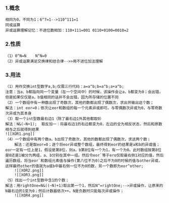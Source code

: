 ### 1.概念
	相同为0，不同为1；6^7=1-->110^111=1
	同或运算
	异或运算理解记忆：不进位数相加：110+111=001 0110+0100=0010=2
### 2.性质
	（1）0^N=N    N^N=0
	（2）异或运算满足交换律和结合律-->>用不进位加法理解
### 3.用法
	（1）用作交换int型数字a,b;仅需三行代码：a=a^b;b=a^b;a+a^b;
	注意：当a、b都指向同一个变量（在一个空间中）的时候，该操作会让a，b都变为0；会出错，但是如果仅仅是a，b值相同的话并不会出错，因为所存储的位置不同
	（2）一个数组中有一种数出现了奇数次，其他的数都出现了偶数次，求出并输出这个数；
	解法：int eor=0；依次让eor和数组的每一个元素异或即可。与零偶数次异或为0，与零奇数次异或为其本身
	（3）取一个int型数最右边1（除了最右边1外其他都取0）
	解法：N&(~N+1);  取反加一：将最右边1的右边都变为0，左边的全为相反状态，然后和原数相与之后就得到结果
	![[XOR1.png]]
	（4）一个数组中有两个数a，b出现了奇数次，其他的数都出现了偶数次，求这两个数；
		解法：还是取eor=0；逐个将eor异或整个数组，最终得到eor的结果是a和b的异或值；eor一定有一位上是1，假设是第8位，则a，b第8位有一个为1，有一个为0。此时数组按第8位是0还是1被分为两组，a、b分别在其中一组。然后令eor`等于ero仅取最右侧1对应的值，然后遍历数组，将当eor`和数组元素值与操作(第八位不为0)之后不为0的时候的值与other异或，这样最终other的值就为a或b中最右侧一位不为0的数，另一个数即为eor^other;
		![[XOR2.png]]
		![[XOR3.png]]
	（5）找出一个int型数中含1的个数；
	解法：用rightOne=N&((~N)+1)取出第一个1，然后N^=rightOne;-->异或操作，让原来的N最右边的1变为0；然后计数器依次++。N是负数时只能每次异或操作；
		![[XOR4.png]]